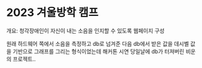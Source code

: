 # 2023 겨울방학 캠프
개요: 청각장애인이 자신이 내는 소음을 인지할 수 있도록 웹페이지 구성

원래 하드웨어 쪽에서 소음을 측정하고 db로 넘겨준 다음
db에서 받은 값을 데시벨 값을 기반으로 그래프를 그리는 형식이었는데 
해커톤 시연 당일날에 db가 터져버린 비운의 프로젝트.. 
